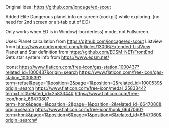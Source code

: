 Original idea:
https://github.com/joncage/ed-scout

Added Elite Dangerous planet info on screen (cockpit) while exploring. (no need for 2nd screen or alt-tab out of ED)

Only works when ED is in Window(-borderless) mode, not Fullscreen.

Uses:
Planet calculation from https://github.com/joncage/ed-scout
Listview from https://www.codeproject.com/Articles/13006/Extended-ListView
Planet and Star definition from https://github.com/EDSM-NET/FrontEnd
Gets star system info from https://www.edsm.net/

Icons:
https://www.flaticon.com/free-icon/gas-station_1000437?related_id=1000437&origin=search
https://www.flaticon.com/free-icon/gas-station_1000539?term=refuel&page=1&position=2&page=1&position=2&related_id=1000539&origin=search
https://www.flaticon.com/free-icon/medal_2583344?term=first&related_id=2583344#
https://www.flaticon.com/free-icon/honk_6647080?term=honk&page=1&position=2&page=1&position=2&related_id=6647080&origin=search
https://www.flaticon.com/free-icon/honk_6647060?term=honk&page=1&position=6&page=1&position=6&related_id=6647060&origin=search#
